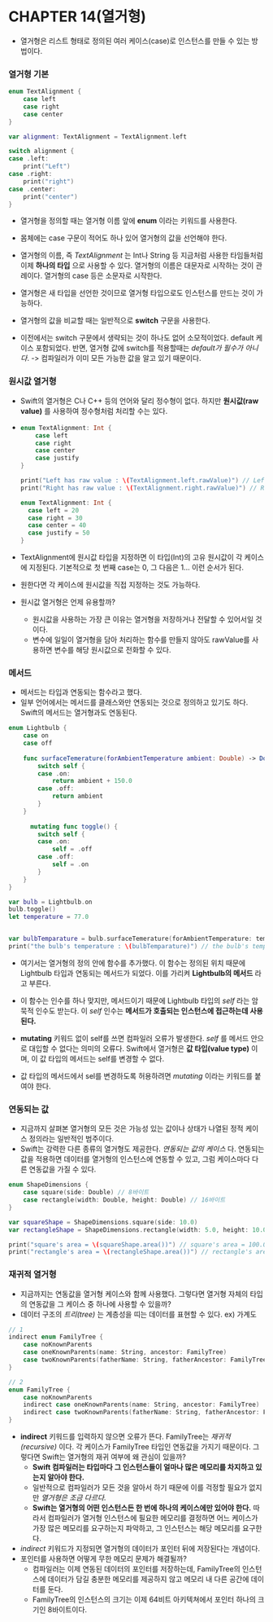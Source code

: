# CHAPTER 14(열거형)

- 열거형은 리스트 형태로 정의된 여러 케이스(case)로 인스턴스를 만들 수 있는 방법이다.



### 열거형 기본

~~~swift
enum TextAlignment {
    case left
    case right
    case center
}

var alignment: TextAlignment = TextAlignment.left

switch alignment {
case .left:
    print("Left")
case .right:
    print("right")
case .center:
    print("center")
}
~~~

- 열거형을 정의할 때는 열거형 이름 앞에 **enum** 이라는 키워드를 사용한다.
- 몸체에는 case 구문이 적어도 하나 있어 열거형의 값을 선언해야 한다.
- 열거형의 이름, 즉 *TextAlignment* 는 Int나 String 등 지금처럼 사용한 타임들처럼 이제 **하나의 타입** 으로 사용할 수 있다. 열거형의 이름은 대문자로 시작하는 것이 관례이다. 열거형의 case 등은 소문자로 시작한다.
- 열거형은 새 타입을 선언한 것이므로 열거형 타입으로도 인스턴스를 만드는 것이 가능하다.

- 열거형의 값을 비교할 때는 일반적으로 **switch** 구문을 사용한다.
- 이전에서는 switch 구문에서 생략되는 것이 하나도 없어 소모적이었다. default 케이스 포함되었다. 반면, 열거형 값에 switch를 적용할때는 *default가 필수가 아니다*. -> 컴파일러가 이미 모든 가능한 값을 알고 있기 때문이다.



### 원시값 열거형

- Swift의 열거형은 C나 C++ 등의 언어와 달리 정수형이 없다. 하지만 **원시값(raw value)** 를 사용하여 정수형처럼 처리할 수는 있다.

- ~~~swift
  enum TextAlignment: Int {
      case left
      case right
      case center
      case justify
  }
  
  print("Left has raw value : \(TextAlignment.left.rawValue)") // Left has raw value : 0
  print("Right has raw value : \(TextAlignment.right.rawValue)") // Right has raw value : 1
  
  enum TextAlignment: Int {
  	case left = 20 
    case right = 30
    case center = 40 
    case justify = 50
  }
  ~~~

- TextAlignment에 원시값 타입을 지정하면 이 타입(Int)의 고유 원시값이 각 케이스에 지정된다. 기본적으로 첫 번째 case는 0, 그 다음은 1... 이런 순서가 된다.

- 원한다면 각 케이스에 원시값을 직접 지정하는 것도 가능하다.

- 원시값 열거형은 언제 유용할까? 
  - 원시값을 사용하는 가장 큰 이유는 열거형을 저장하거나 전달할 수 있어서일 것이다. 
  - 변수에 일일이 열거형을 담아 처리하는 함수를 만들지 않아도 rawValue를 사용하면 변수를 해당 원시값으로 전화할 수 있다.



### 메서드

- 메서드는 타입과 연동되는 함수라고 했다.
- 일부 언어에서는 메서드를 클래스와만 연동되는 것으로 정의하고 있기도 하다. Swift의 메서드는 열거형과도 연동된다.

~~~swift
enum Lightbulb {
    case on
    case off
    
    func surfaceTemerature(forAmbientTemperature ambient: Double) -> Double {
        switch self {
        case .on:
            return ambient + 150.0
        case .off:
            return ambient
        }
    }
  
	  mutating func toggle() {
        switch self {
        case .on:
            self = .off
        case .off:
            self = .on
        }
    }
}

var bulb = Lightbulb.on
bulb.toggle()
let temperature = 77.0


var bulbTemparature = bulb.surfaceTemerature(forAmbientTemperature: temperature)
print("the bulb's temperature : \(bulbTemparature)") // the bulb's temperature : 227.0
~~~

- 여기서는 열거형의 정의 안에 함수를 추가했다. 이 함수는 정의된 위치 때문에 Lightbulb 타입과 연동되는 메서드가 되었다. 이를 가리켜 **Lightbulb의 메서드** 라고 부른다.

- 이 함수는 인수를 하나 맞지만, 메서드이기 때문에 Lightbulb 타입의 *self* 라는 암묵적 인수도 받는다. 이 *self* 인수는 **메서드가 호출되는 인스턴스에 접근하는데 사용된다.**

- **mutating** 키워드 없이 self를 쓰면 컴파일러 오류가 발생한다. *self* 를 메서드 안으로 대입할 수 없다는 의미의 오류다. Swift에서 열거형은 **값 타입(value type)** 이며, 이 값 타입의 메서드는 self를 변경할 수 없다.
- 값 타입의 메서드에서 sel를 변경하도록 허용하려면 *mutating* 이라는 키워드를 붙여야 한다.



### 연동되는 값

- 지금까지 살펴본 열거형의 모든 것은 가능성 있는 값이나 상태가 나열된 정적 케이스 정의라는 일반적인 범주이다.
- Swift는 강력한 다른 종류의 열거형도 제공한다. *연동되는 값의 케이스* 다. 연동되는 값을 적용하면 데이터를 열거형의 인스턴스에 연동할 수 있고, 그럼 케이스마다 다른 연동값을 가질 수 있다.

~~~swift
enum ShapeDimensions {
    case square(side: Double) // 8바이트
    case rectangle(width: Double, height: Double) // 16바이트
}

var squareShape = ShapeDimensions.square(side: 10.0)
var rectangleShape = ShapeDimensions.rectangle(width: 5.0, height: 10.0)

print("square's area = \(squareShape.area())") // square's area = 100.0
print("rectangle's area = \(rectangleShape.area())") // rectangle's area = 50.0
~~~



### 재귀적 열거형

- 지금까지는 연동값을 열거형 케이스와 함께 사용했다. 그렇다면 열거형 자체의 타입의 연동값을 그 케이스 중 하나에 사용할 수 있을까?
- 데이터 구조의 *트리(tree)* 는 계층성을 띠는 데이터를 표현할 수 있다. ex) 가계도

~~~swift
// 1
indirect enum FamilyTree {
    case noKnownParents
    case oneKnownParents(name: String, ancestor: FamilyTree)
    case twoKnownParents(fatherName: String, fatherAncestor: FamilyTree, motherName: String, motherAncestor: FamilyTree)
}

// 2
enum FamilyTree {
    case noKnownParents
    indirect case oneKnownParents(name: String, ancestor: FamilyTree)
    indirect case twoKnownParents(fatherName: String, fatherAncestor: FamilyTree, motherName: String, motherAncestor: FamilyTree)
}
~~~

- **indirect** 키워드를 입력하지 않으면 오류가 뜬다. FamilyTree는 *재귀적(recursive)* 이다. 각 케이스가 FamilyTree 타입인 연동값을 가지기 때문이다. 그렇다면 Swift는 열거형의 재귀 여부에 왜 관심이 있을까?
  - **Swift 컴파일러는 타입마다 그 인스턴스들이 얼마나 많은 메모리를 차지하고 있는지 알아야 한다.**
  - 일반적으로 컴파일러가 모든 것을 알아서 하기 때문에 이를 걱정할 필요가 없지만 *열거형은 조금 다르다.*
  - **Swift는 열거형의 어떤 인스턴스든 한 번에 하나의 케이스에만 있어야 한다.** 따라서 컴파일러가 열거형 인스턴스에 필요한 메모리를 결정하면 어느 케이스가 가장 많은 메모리를 요구하는지 파악하고, 그 인스턴스는 해당 메모리를 요구한다.
- *indirect* 키워드가 지정되면 열거형의 데이터가 포인터 뒤에 저장된다는 개념이다.
- 포인터를 사용하면 어떻게 무한 메모리 문제가 해결될까?
  - 컴파일러는 이제 연동된 데이터의 포인터를 저장하는데, FamilyTree의 인스턴스에 데이터가 담길 충분한 메모리를 제공하지 않고 메모리 내 다른 공간에 데이터를 둔다.
  - FamilyTree의 인스턴스의 크기는 이제 64비트 아키텍쳐에서 포인터 하나의 크기인 8바이트이다.